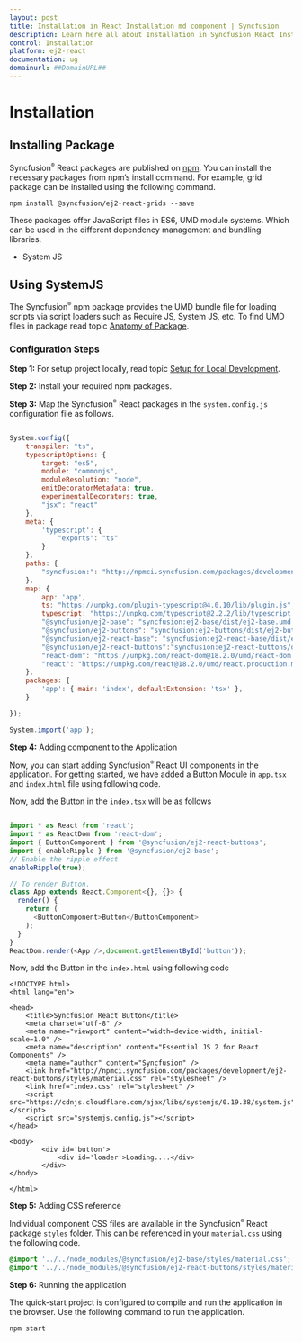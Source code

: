 ```yaml
---
layout: post
title: Installation in React Installation md component | Syncfusion
description: Learn here all about Installation in Syncfusion React Installation md component of Syncfusion Essential JS 2 and more.
control: Installation 
platform: ej2-react
documentation: ug
domainurl: ##DomainURL##
---
```


# Installation

## Installing Package

Syncfusion<sup style="font-size:70%">&reg;</sup> React packages are published on [npm](https://www.npmjs.com/search?q=ej2-react&page=1&ranking=optimal).
You can install the necessary packages from npm’s install command. For example, grid package can be installed using the following command.

```
npm install @syncfusion/ej2-react-grids --save
```

These packages offer JavaScript files in ES6, UMD module systems. Which can be used in the different dependency management and bundling libraries.

* System JS

## Using SystemJS

The Syncfusion<sup style="font-size:70%">&reg;</sup> npm package provides the UMD bundle file for loading scripts via script loaders such as Require JS, System JS, etc. To find UMD files in package read topic [Anatomy of Package](deployment#anatomy-of-npm-packages).

### Configuration Steps

**Step 1:** For setup project locally, read topic [Setup for Local Development](getting-started/quick-start#preparing-the-application).

**Step 2:** Install your required npm packages.

**Step 3:** Map the Syncfusion<sup style="font-size:70%">&reg;</sup> React packages in the `system.config.js` configuration
file as follows.

```js

System.config({
    transpiler: "ts",
    typescriptOptions: {
        target: "es5",
        module: "commonjs",
        moduleResolution: "node",
        emitDecoratorMetadata: true,
        experimentalDecorators: true,
        "jsx": "react"
    },
    meta: {
        'typescript': {
            "exports": "ts"
        }
    },
    paths: {
        "syncfusion:": "http://npmci.syncfusion.com/packages/development/"
    },
    map: {
        app: 'app',
        ts: "https://unpkg.com/plugin-typescript@4.0.10/lib/plugin.js",
        typescript: "https://unpkg.com/typescript@2.2.2/lib/typescript.js",
        "@syncfusion/ej2-base": "syncfusion:ej2-base/dist/ej2-base.umd.min.js",
        "@syncfusion/ej2-buttons": "syncfusion:ej2-buttons/dist/ej2-buttons.umd.min.js",
        "@syncfusion/ej2-react-base": "syncfusion:ej2-react-base/dist/ej2-react-base.umd.min.js",
        "@syncfusion/ej2-react-buttons":"syncfusion:ej2-react-buttons/dist/ej2-react-buttons.umd.min.js",
        "react-dom": "https://unpkg.com/react-dom@18.2.0/umd/react-dom.production.min.js",
        "react": "https://unpkg.com/react@18.2.0/umd/react.production.min.js",
    },
    packages: {
        'app': { main: 'index', defaultExtension: 'tsx' },
    }

});

System.import('app');

```

**Step 4:** Adding component to the Application

Now, you can start adding Syncfusion<sup style="font-size:70%">&reg;</sup> React UI components in the application.
For getting started, we have added a Button Module in `app.tsx` and `index.html` file
using following code.

Now, add the Button in the `index.tsx` will be as follows

```ts

import * as React from 'react';
import * as ReactDom from 'react-dom';
import { ButtonComponent } from '@syncfusion/ej2-react-buttons';
import { enableRipple } from '@syncfusion/ej2-base';
// Enable the ripple effect
enableRipple(true);

// To render Button.
class App extends React.Component<{}, {}> {
  render() {
    return (
      <ButtonComponent>Button</ButtonComponent>
    );
  }
}
ReactDom.render(<App />,document.getElementById('button'));

```

Now, add the Button in the `index.html` using following code

```
<!DOCTYPE html>
<html lang="en">

<head>
    <title>Syncfusion React Button</title>
    <meta charset="utf-8" />
    <meta name="viewport" content="width=device-width, initial-scale=1.0" />
    <meta name="description" content="Essential JS 2 for React Components" />
    <meta name="author" content="Syncfusion" />
    <link href="http://npmci.syncfusion.com/packages/development/ej2-react-buttons/styles/material.css" rel="stylesheet" />
    <link href="index.css" rel="stylesheet" />
    <script src="https://cdnjs.cloudflare.com/ajax/libs/systemjs/0.19.38/system.js"></script>
    <script src="systemjs.config.js"></script>
</head>

<body>
        <div id='button'>
            <div id='loader'>Loading....</div>
        </div>
</body>

</html>
```

**Step 5:** Adding CSS reference

Individual component CSS files are available in the Syncfusion<sup style="font-size:70%">&reg;</sup> React package `styles` folder.
This can be referenced in your `material.css` using the following code.

```css
@import '../../node_modules/@syncfusion/ej2-base/styles/material.css';
@import '../../node_modules/@syncfusion/ej2-react-buttons/styles/material.css';
```

**Step 6:** Running the application

The quick-start project is configured to compile and run the application in the browser.
Use the following command to run the application.

```
npm start
```